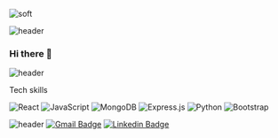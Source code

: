 ![soft](https://capsule-render.vercel.app/api?type=soft&color=ffe53d&text=Zach%20Dive&fontSize=40&fontColor=121111&animation=twinkling)

 ![header](https://capsule-render.vercel.app/api?type=transparent&height=75&section=header&text=Skills&fontSize=20&fontColor=3a2961&animation=twinkling&fontAlign=50)


### Hi there 👋



![header](https://capsule-render.vercel.app/api?type=transparent&height=75&section=header&text=Skills&fontSize=20&fontColor=3a2961&animation=twinkling&fontAlign=50)

Tech skills


![React](https://img.shields.io/badge/react-EDF0F2.svg?style=for-the-badge&logo=react&logoColor=%2361DAFB)
![JavaScript](https://img.shields.io/badge/javascript-EDF0F2.svg?style=for-the-badge&logo=javascript&logoColor=%23F7DF1E)
![MongoDB](https://img.shields.io/badge/MongoDB-EDF0F2.svg?style=for-the-badge&logo=mongodb&logoColor=%234ea94b)
![Express.js](https://img.shields.io/badge/express.js-EDF0F2.svg?style=for-the-badge&logo=express&logoColor=%23404d59)
![Python](https://img.shields.io/badge/python-EDF0F2.svg?style=for-the-badge&logo=python&logoColor=ffdd54)
![Bootstrap](https://img.shields.io/badge/Product_Manager-EDF0F2.svg?style=for-the-badge)



![header](https://capsule-render.vercel.app/api?type=transparent&height=75&section=header&text=Connect&fontSize=20&fontColor=3a2961&animation=twinkling&fontAlign=50)
[![Gmail Badge](https://img.shields.io/badge/-zjhd201@exeter.ac.uk-EDF0F2?style=flat-square&logo=Gmail&logoColor=red&link=mailto:zjhd201@exeter.ac.uk)](mailto:zjhd201@exeter.ac.uk)
[![Linkedin Badge](https://img.shields.io/badge/-Zach_Dive-EDF0F2?style=flat-square&logo=Linkedin&logoColor=red&link=https://linkedin.com/in/zacharydive/)](https://linkedin.com/in/zacharydive/) 

